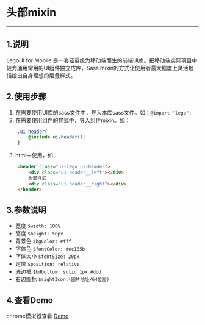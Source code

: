 # 头部mixin

---

## 1.说明
LegoUI for Mobile 是一套轻量级为移动端而生的前端UI库。把移动端实际项目中较为通用常用的UI组件独立成库，Sass mixin的方式让使用者最大程度上灵活地描绘出自身理想的层叠样式。

## 2.使用步骤
1. 在需要使用UI库的sass文件中，导入本库sass文件。如：`@import "lego";`
2. 在需要使用组件的样式中，导入组件mixin。如：
```scss
	.ui-header{
		@include ui-header();
	}
```
3.	html中使用，如：
```html
	<header class="ui-lego ui-header">
        <div class="ui-header__left"></div>
        头部样式
        <div class="ui-header__right"></div>
    </header>
```

## 3.参数说明
* 宽度    	`$width: 100%`
* 高度    	`$height: 50px`					
* 背景色  	`$bgColor: #fff`				
* 字体色  	`$fontColor: #ec185b`		
* 字体大小	`$fontSize: 20px`			
* 定位   	`$position: relative`			
* 底边框 	`$bdbottom: solid 1px #ddd`		
* 右边图标 	`$rightIcon:(图片地址/64位图)`						

## 4.查看Demo

chrome模拟器查看 [Demo](http://legomobi.sinaapp.com/demo/Header.html)
